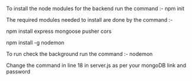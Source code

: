 To install the node modules for the backend run the command :-  npm init

The required modules needed to install are done by the command :-

npm install express mongoose pusher cors 

npm install -g nodemon

To run check the background run the command :-  nodemon


Change the command in line 18 in server.js as per your mongoDB link and password
